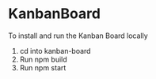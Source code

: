 # KanbanBoard

To install and run the Kanban Board locally
1. cd into kanban-board
2. Run npm build
3. Run npm start
